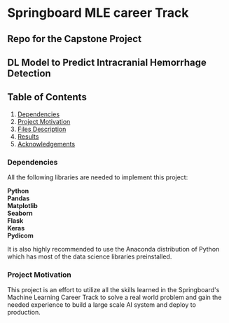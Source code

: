 # Springboard MLE career Track

## Repo for the Capstone Project

## DL Model to Predict Intracranial Hemorrhage Detection

## Table of Contents

1. [Dependencies](#dependencies)
2. [Project Motivation](#motivation)
3. [Files Description](#description)
4. [Results](#results)
5. [Acknowledgements](#acknowledgements)


### Dependencies <a name = "dependencies"></a>

All the following libraries are needed to implement this project:

**Python**<br>
**Pandas**<br>
**Matplotlib**<br>
**Seaborn**<br>
**Flask**<br>
**Keras**<br>
**Pydicom**<br>

It is also highly recommended to use the Anaconda distribution of Python which has most of the data science libraries preinstalled.

### Project Motivation <a name = "motivation"></a>

This project is an effort to utilize all the skills learned in the Springboard's Machine Learning Career Track to solve a real world problem and gain the needed experience to build a large scale AI system and deploy to production.



